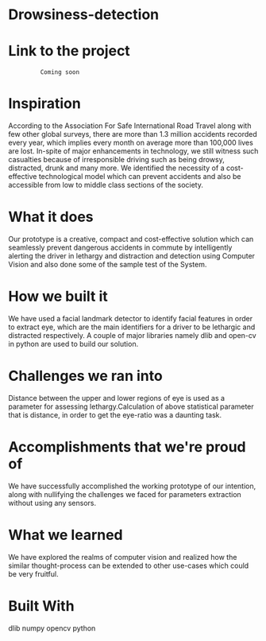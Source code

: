 # Drowsiness-detection
# Link to the project 
             Coming soon
# Inspiration
According to the Association For Safe International Road Travel along with few other global surveys, there are more than 1.3 million accidents recorded every year, which implies every month on average more than 100,000 lives are lost. In-spite of major enhancements in technology, we still witness such casualties because of irresponsible driving such as being drowsy, distracted, drunk and many more. We identified the necessity of a cost-effective technological model which can prevent accidents and also be accessible from low to middle class sections of the society.

# What it does
Our prototype is a creative, compact and cost-effective solution which can seamlessly prevent dangerous accidents in commute by intelligently alerting the driver in lethargy and distraction and detection using Computer Vision and also done some of the sample test of the System.


# How we built it
We have used a facial landmark detector to identify facial features in order to extract eye, which are the main identifiers for a driver to be lethargic and distracted respectively. A couple of major libraries namely dlib and open-cv in python are used to build our solution.

# Challenges we ran into
Distance between the upper and lower regions of eye is used as a parameter for assessing lethargy.Calculation of above statistical parameter that is distance, in order to get the eye-ratio was a daunting task.

# Accomplishments that we're proud of
We have successfully accomplished the working prototype of our intention, along with nullifying the challenges we faced for parameters extraction without using any sensors.

# What we learned
We have explored the realms of computer vision and realized how the similar thought-process can be extended to other use-cases which could be very fruitful.

# Built With
dlib numpy opencv python
